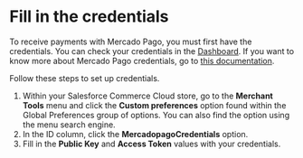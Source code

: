 # Fill in the credentials

To receive payments with Mercado Pago, you must first have the credentials. You can check your credentials in the [Dashboard](/developers/panel/app). If you want to know more about Mercado Pago credentials, go to [this documentation](/developers/en/docs/salesforce-commerce-cloud/additional-content/your-integrations/credentials).

Follow these steps to set up credentials.

1. Within your Salesforce Commerce Cloud store, go to the **Merchant Tools** menu and click the **Custom preferences** option found within the Global Preferences group of options. You can also find the option using the menu search engine.
2. In the ID column, click the **MercadopagoCredentials** option.
3. Fill in the **Public Key** and **Access Token** values with your credentials.
